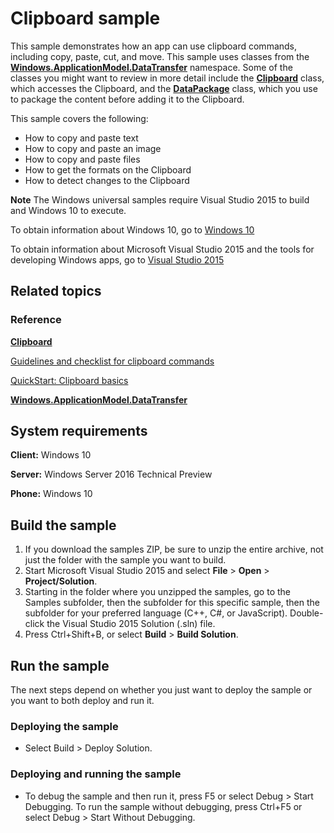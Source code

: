 ﻿<!---
  category: ControlsLayoutAndText
  samplefwlink: http://go.microsoft.com/fwlink/p/?LinkId=620520&clcid=0x409
--->

# Clipboard sample

This sample demonstrates how an app can use clipboard commands, including copy, paste, cut, and move. This sample uses classes from the [**Windows.ApplicationModel.DataTransfer**](http://msdn.microsoft.com/library/windows/apps/br205967) namespace. Some of the classes you might want to review in more detail include the [**Clipboard**](http://msdn.microsoft.com/library/windows/apps/br205867) class, which accesses the Clipboard, and the [**DataPackage**](http://msdn.microsoft.com/library/windows/apps/br205873) class, which you use to package the content before adding it to the Clipboard.

This sample covers the following:

-   How to copy and paste text
-   How to copy and paste an image
-   How to copy and paste files
-   How to get the formats on the Clipboard
-   How to detect changes to the Clipboard

**Note** The Windows universal samples require Visual Studio 2015 to build and Windows 10 to execute.
 
To obtain information about Windows 10, go to [Windows 10](http://go.microsoft.com/fwlink/?LinkID=532421)

To obtain information about Microsoft Visual Studio 2015 and the tools for developing Windows apps, go to [Visual Studio 2015](http://go.microsoft.com/fwlink/?LinkID=532422)

## Related topics

### Reference

[**Clipboard**](http://msdn.microsoft.com/library/windows/apps/br205867)

[Guidelines and checklist for clipboard commands](http://msdn.microsoft.com/library/windows/apps/hh700347)

[QuickStart: Clipboard basics](http://msdn.microsoft.com/library/windows/apps/hh750308)

[**Windows.ApplicationModel.DataTransfer**](http://msdn.microsoft.com/library/windows/apps/br205967)

## System requirements

**Client:** Windows 10

**Server:** Windows Server 2016 Technical Preview

**Phone:** Windows 10

## Build the sample

1. If you download the samples ZIP, be sure to unzip the entire archive, not just the folder with the sample you want to build. 
2. Start Microsoft Visual Studio 2015 and select **File** \> **Open** \> **Project/Solution**.
3. Starting in the folder where you unzipped the samples, go to the Samples subfolder, then the subfolder for this specific sample, then the subfolder for your preferred language (C++, C#, or JavaScript). Double-click the Visual Studio 2015 Solution (.sln) file.
4. Press Ctrl+Shift+B, or select **Build** \> **Build Solution**.

## Run the sample

The next steps depend on whether you just want to deploy the sample or you want to both deploy and run it.

### Deploying the sample

- Select Build > Deploy Solution. 

### Deploying and running the sample

- To debug the sample and then run it, press F5 or select Debug >  Start Debugging. To run the sample without debugging, press Ctrl+F5 or select Debug > Start Without Debugging. 
